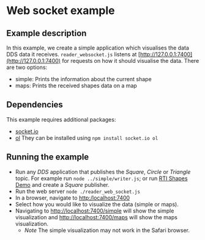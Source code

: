 # Web socket example

## Example description
In this example, we create a simple application which visualises the data DDS data it receives.
`reader_websocket.js` listens at [http://127.0.0.1:7400](http://127.0.0.1:7400) for requests
on how it should visualise the data. There are two options:
* simple: Prints the information about the current shape
* maps: Prints the received shapes data on a map

## Dependencies
This example requires additional packages:
* [socket.io](https://www.npmjs.com/package/socket.io)
* [ol](https://www.npmjs.com/package/ol)
They can be installed using `npm install socket.io ol`

## Running the example
* Run any *DDS* application that publishes the *Square*, *Circle* or *Triangle* topic. For example run
`node ../simple/writer.js`; or run
[RTI Shapes Demo](https://www.rti.com/free-trial/shapes-demo) and create a *Square*
publisher.
* Run the web server `node ./reader_web_socket.js`
* In a browser, navigate to [http:/localhost:7400](http://127.0.0.1:7400)
* Select how you would like to visualize the data (simple or maps).
* Navigating to [http://localhost:7400/simple](http://localhost:7400/simple) will show the simple visualization and
[http://localhost:7400/maps](http://localhost:7400/maps) will show the maps visualization.
  * *Note* The simple visualization may not work in the Safari browser.